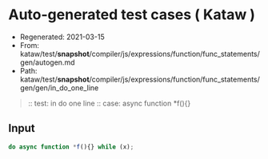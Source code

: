# Auto-generated test cases ( Kataw )
- Regenerated: 2021-03-15
- From: kataw/test/__snapshot__/compiler/js/expressions/function/func_statements/gen/autogen.md
- Path: kataw/test/__snapshot__/compiler/js/expressions/function/func_statements/gen/gen/in_do_one_line
> :: test: in do one line
> :: case: async function *f(){}
## Input

`````js
do async function *f(){} while (x);
`````
